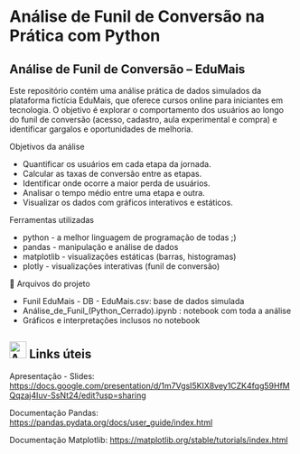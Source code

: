 # Análise de Funil de Conversão na Prática com Python


## Análise de Funil de Conversão – EduMais
Este repositório contém uma análise prática de dados simulados da plataforma fictícia EduMais, que oferece cursos online para iniciantes em tecnologia. O objetivo é explorar o comportamento dos usuários ao longo do funil de conversão (acesso, cadastro, aula experimental e compra) e identificar gargalos e oportunidades de melhoria.

Objetivos da análise
- Quantificar os usuários em cada etapa da jornada.
- Calcular as taxas de conversão entre as etapas.
- Identificar onde ocorre a maior perda de usuários.
- Analisar o tempo médio entre uma etapa e outra.
- Visualizar os dados com gráficos interativos e estáticos.

Ferramentas utilizadas
- python - a melhor linguagem de programação de todas ;)
- pandas - manipulação e análise de dados
- matplotlib - visualizações estáticas (barras, histogramas)
- plotly - visualizações interativas (funil de conversão)

📁 Arquivos do projeto
- Funil EduMais - DB - EduMais.csv: base de dados simulada
- Análise_de_Funil_(Python_Cerrado).ipynb : notebook com toda a análise
- Gráficos e interpretações inclusos no notebook


## <img src="https://stickershop.line-scdn.net/stickershop/v1/product/10066/LINEStorePC/main.png?v=2" alt="Análise EduMais" width="30"> Links úteis

Apresentação - Slides: https://docs.google.com/presentation/d/1m7VgsI5KIX8vey1CZK4fqg59HfMQqzaj4Iuv-SsNt24/edit?usp=sharing

Documentação Pandas: https://pandas.pydata.org/docs/user_guide/index.html

Documentação Matplotlib: https://matplotlib.org/stable/tutorials/index.html
